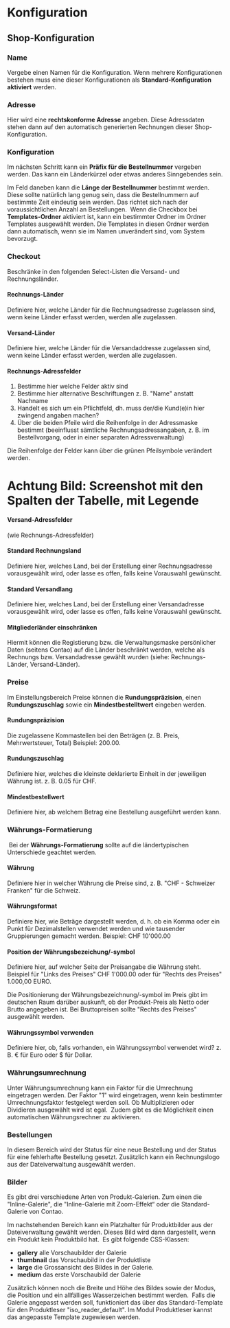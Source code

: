 # Konfiguration


## Shop-Konfiguration

### Name

Vergebe einen Namen für die Konfiguration. Wenn mehrere Konfigurationen bestehen muss eine dieser Konfigurationen als **Standard-Konfiguration aktiviert** werden.


### Adresse

Hier wird eine **rechtskonforme Adresse** angeben. Diese Adressdaten stehen dann auf den automatisch generierten Rechnungen dieser Shop-Konfiguration.


### Konfiguration

Im nächsten Schritt kann ein **Präfix für die Bestellnummer** vergeben werden. Das kann ein Länderkürzel oder etwas anderes Sinngebendes sein.

Im Feld daneben kann die **Länge der Bestellnummer** bestimmt werden. Diese sollte natürlich lang genug sein, dass die Bestellnummern auf bestimmte Zeit eindeutig sein werden. Das richtet sich nach der voraussichtlichen Anzahl an Bestellungen.
 Wenn die Checkbox bei **Templates-Ordner** aktiviert ist, kann ein bestimmter Ordner im Ordner Templates ausgewählt werden. Die Templates in diesen Ordner werden dann automatisch, wenn sie im Namen unverändert sind, vom System bevorzugt. 

### Checkout

Beschränke in den folgenden Select-Listen die Versand- und Rechnungsländer.


#### Rechnungs-Länder

Definiere hier, welche Länder für die Rechnungsadresse zugelassen sind, wenn keine Länder erfasst werden, werden alle zugelassen.


#### Versand-Länder

Definiere hier, welche Länder für die Versandaddresse zugelassen sind, wenn keine Länder erfasst werden, werden alle zugelassen.


#### Rechnungs-Adressfelder

1. Bestimme hier welche Felder aktiv sind
2. Bestimme hier alternative Beschriftungen z. B. "Name" anstatt Nachname
3. Handelt es sich um ein Pflichtfeld, dh. muss der/die Kund(e)in hier zwingend angaben machen?
4. Über die beiden Pfeile wird die Reihenfolge in der Adressmaske bestimmt (beeinflusst sämtliche Rechnungsadressangaben, z. B. im Bestellvorgang, oder in einer separaten Adressverwaltung)

Die Reihenfolge der Felder kann über die grünen Pfeilsymbole verändert werden.



# Achtung Bild: Screenshot mit den Spalten der Tabelle, mit Legende


#### Versand-Adressfelder

(wie Rechnungs-Adressfelder)


#### Standard Rechnungsland

Definiere hier, welches Land, bei der Erstellung einer Rechnungsadresse vorausgewählt wird, oder lasse es offen, falls keine Vorauswahl gewünscht.


#### Standard Versandlang

Definiere hier, welches Land, bei der Erstellung einer Versandadresse vorausgewählt wird, oder lasse es offen, falls  keine Vorauswahl gewünscht.


#### Mitgliederländer einschränken

Hiermit können die Registierung bzw. die Verwaltungsmaske persönlicher Daten (seitens Contao) auf die Länder beschränkt werden, welche als Rechnungs bzw. Versandadresse gewählt wurden (siehe: Rechnungs-Länder, Versand-Länder).


### Preise

Im Einstellungsbereich Preise können die **Rundungspräzision**, einen **Rundungszuschlag** sowie ein **Mindestbestelltwert** eingeben werden.

#### Rundungspräzision

Die zugelassene Kommastellen bei den Beträgen (z. B. Preis, Mehrwertsteuer, Total) Beispiel: 200.00.


#### Rundungszuschlag

Definiere hier, welches die kleinste deklarierte Einheit in der jeweiligen Währung ist. z. B. 0.05 für CHF.


#### Mindestbestellwert

Definiere hier, ab welchem Betrag eine Bestellung ausgeführt werden kann.


### Währungs-Formatierung
 Bei der **Währungs-Formatierung** sollte auf die ländertypischen Unterschiede geachtet werden.

#### Währung

Definiere hier in welcher Währung die Preise sind, z. B. "CHF - Schweizer Franken" für die Schweiz.


#### Währungsformat

Definiere hier, wie Beträge dargestellt werden, d. h. ob ein Komma oder ein Punkt für Dezimalstellen verwendet werden und wie tausender Gruppierungen gemacht werden. Beispiel: CHF 10'000.00


#### Position der Währungsbezeichung/-symbol

Definiere hier, auf welcher Seite der Preisangabe die Währung steht. Beispiel für "Links des Preises" CHF 1'000.00 oder für "Rechts des Preises" 1.000,00 EURO.

Die Positionierung der Währungsbezeichnung/-symbol im Preis gibt im deutschen Raum darüber auskunft, ob der Produkt-Preis als Netto oder Brutto angegeben ist. Bei Bruttopreisen sollte "Rechts des Preises" ausgewählt werden.


#### Währungssymbol verwenden

Definiere hier, ob, falls vorhanden, ein Währungssymbol verwendet wird? z. B. € für Euro oder $ für Dollar.


### Währungsumrechnung

Unter Währungsumrechnung kann ein Faktor für die Umrechnung eingetragen werden. Der Faktor "1" wird eingetragen, wenn kein bestimmter Umrechnungsfaktor festgelegt werden soll. Ob  Multiplizieren oder Dividieren ausgewählt wird ist egal.
 Zudem gibt es die Möglichkeit einen automatischen Währungsrechner zu aktivieren.


### Bestellungen

In diesem Bereich wird der Status für eine neue Bestellung und der Status für eine fehlerhafte Bestellung gesetzt. Zusätzlich kann ein Rechnungslogo aus der Dateiverwaltung ausgewählt werden.


### Bilder

Es gibt drei verschiedene Arten von Produkt-Galerien. Zum einen die "Inline-Galerie", die  "Inline-Galerie mit Zoom-Effekt“ oder die Standard-Galerie von Contao.

Im nachstehenden Bereich kann ein Platzhalter für Produktbilder aus der Dateiverwaltung gewählt werden. Dieses Bild wird dann dargestellt, wenn ein Produkt kein Produktbild hat.
 Es gibt folgende CSS-Klassen: 
* **gallery** alle Vorschaubilder der Galerie
* **thumbnail** das Vorschaubild in der Produktliste
* **large** die Grossansicht des Bildes in der Galerie.
* **medium** das erste Vorschaubild der Galerie

Zusätzlich können noch die Breite und Höhe des Bildes sowie der Modus, die Position und ein allfälliges Wasserzeichen bestimmt werden. 
Falls die Galerie angepasst werden soll, funktioniert das über das Standard-Template für den Produktleser "iso_reader_default". Im Modul Produktleser kannst das angepasste Template zugewiesen werden.